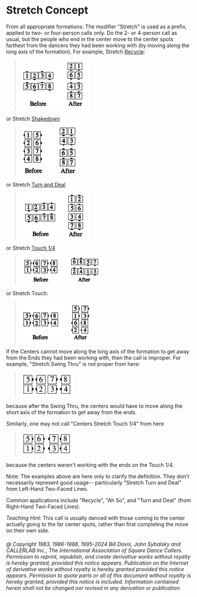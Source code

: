 
# Stretch Concept

From all appropriate formations: The modifier "Stretch" is
used as a prefix, applied to two- or four-person calls only.
Do the 2- or 4-person call as usual, but the people who end
in the center move to the center spots farthest from the
dancers they had been working with (by moving along the
long axis of the formation). For example, Stretch [Recycle](../ms/recycle.md):

> 
> ![alt](stretch_concept_1.png)
> 

or Stretch [Shakedown](shakedown.md)

> 
> ![alt](stretch_concept_2.png)
> 

or Stretch [Turn and Deal](../a1/turn_and_deal.md)

> 
> ![alt](stretch_concept_3.png)
> 

or Stretch [Touch 1/4](../b2/touch_a_quarter.md)

> 
> ![alt](stretch_concept_4.png)
> 

or Stretch Touch:

> 
> ![alt](stretch_concept_5.png)
> 

If the Centers cannot move along the long axis of the
formation to get away from the Ends they had been working
with, then the call is improper. For example, "Stretch
Swing Thru" is not proper from here:

> 
> ![alt](stretch_concept_6.png)
> 

because after the Swing Thru, the centers would have to
move along the short axis of the formation to get away
from the ends.

Similarly, one may not call "Centers Stretch Touch 1/4"
from here

> 
> ![alt](stretch_concept_7.png)
> 

because the centers weren't working with the ends on
the Touch 1/4.

Note: The examples above are here only to clarify the
definition. They don't necessarily represent good usage--
particularly "Stretch Turn and Deal" from Left-Hand
Two-Faced Lines. 

Common applications include
"Recycle", "Ah So", and "Turn and Deal" (from Right-Hand Two-Faced Lines).

*Teaching Hint:* This call is usually danced with those
coming to the center actually going to the far center spots,
rather than first completing the move on their own side.

###### @ Copyright 1983, 1986-1988, 1995-2024 Bill Davis, John Sybalsky and CALLERLAB Inc., The International Association of Square Dance Callers. Permission to reprint, republish, and create derivative works without royalty is hereby granted, provided this notice appears. Publication on the Internet of derivative works without royalty is hereby granted provided this notice appears. Permission to quote parts or all of this document without royalty is hereby granted, provided this notice is included. Information contained herein shall not be changed nor revised in any derivation or publication.
